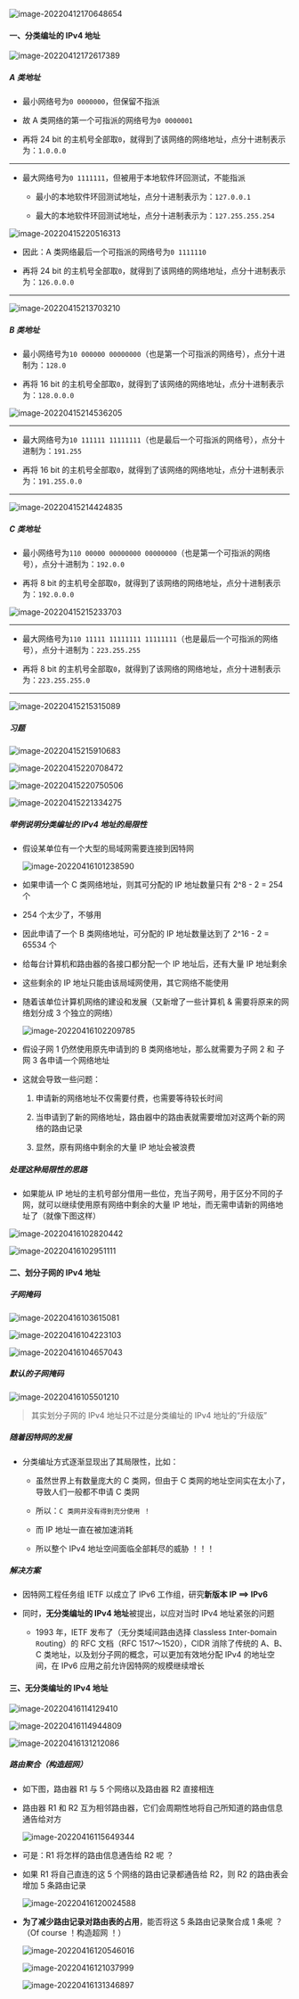 ![image-20220412170648654](https://aliyun-oss-lpj.oss-cn-qingdao.aliyuncs.com/images/by-picgo/image-20220412170648654.png)

#### 一、分类编址的 IPv4 地址

![image-20220412172617389](https://aliyun-oss-lpj.oss-cn-qingdao.aliyuncs.com/images/by-picgo/image-20220412172617389.png)

##### A 类地址

- 最小网络号为`0 0000000`，但保留不指派

- 故 A 类网络的第一个可指派的网络号为`0 0000001`

- 再将 24 bit 的主机号全部取`0`，就得到了该网络的网络地址，点分十进制表示为：`1.0.0.0`

---

- 最大网络号为`0 1111111`，但被用于本地软件环回测试，不能指派

  - 最小的本地软件环回测试地址，点分十进制表示为：`127.0.0.1`

  - 最大的本地软件环回测试地址，点分十进制表示为：`127.255.255.254`

![image-20220415220516313](https://aliyun-oss-lpj.oss-cn-qingdao.aliyuncs.com/images/by-picgo/image-20220415220516313.png)

- 因此：A 类网络最后一个可指派的网络号为`0 1111110`

- 再将 24 bit 的主机号全部取`0`，就得到了该网络的网络地址，点分十进制表示为：`126.0.0.0`

---

![image-20220415213703210](https://aliyun-oss-lpj.oss-cn-qingdao.aliyuncs.com/images/by-picgo/image-20220415213703210.png)

##### B 类地址

- 最小网络号为`10 000000 00000000`（也是第一个可指派的网络号），点分十进制为：`128.0`

- 再将 16 bit 的主机号全部取`0`，就得到了该网络的网络地址，点分十进制表示为：`128.0.0.0`

![image-20220415214536205](https://aliyun-oss-lpj.oss-cn-qingdao.aliyuncs.com/images/by-picgo/image-20220415214536205.png)

---

- 最大网络号为`10 111111 11111111`（也是最后一个可指派的网络号），点分十进制为：`191.255`

- 再将 16 bit 的主机号全部取`0`，就得到了该网络的网络地址，点分十进制表示为：`191.255.0.0`

---

![image-20220415214424835](https://aliyun-oss-lpj.oss-cn-qingdao.aliyuncs.com/images/by-picgo/image-20220415214424835.png)

##### C 类地址

- 最小网络号为`110 00000 00000000 00000000`（也是第一个可指派的网络号），点分十进制为：`192.0.0`

- 再将 8 bit 的主机号全部取`0`，就得到了该网络的网络地址，点分十进制表示为：`192.0.0.0`

![image-20220415215233703](https://aliyun-oss-lpj.oss-cn-qingdao.aliyuncs.com/images/by-picgo/image-20220415215233703.png)

---

- 最大网络号为`110 11111 11111111 11111111`（也是最后一个可指派的网络号），点分十进制为：`223.255.255`

- 再将 8 bit 的主机号全部取`0`，就得到了该网络的网络地址，点分十进制表示为：`223.255.255.0`

---

![image-20220415215315089](https://aliyun-oss-lpj.oss-cn-qingdao.aliyuncs.com/images/by-picgo/image-20220415215315089.png)

##### 习题

![image-20220415215910683](https://aliyun-oss-lpj.oss-cn-qingdao.aliyuncs.com/images/by-picgo/image-20220415215910683.png)

![image-20220415220708472](https://aliyun-oss-lpj.oss-cn-qingdao.aliyuncs.com/images/by-picgo/image-20220415220708472.png)

![image-20220415220750506](https://aliyun-oss-lpj.oss-cn-qingdao.aliyuncs.com/images/by-picgo/image-20220415220750506.png)

![image-20220415221334275](https://aliyun-oss-lpj.oss-cn-qingdao.aliyuncs.com/images/by-picgo/image-20220415221334275.png)

##### 举例说明分类编址的 IPv4 地址的局限性

- 假设某单位有一个大型的局域网需要连接到因特网

  ![image-20220416101238590](https://aliyun-oss-lpj.oss-cn-qingdao.aliyuncs.com/images/by-picgo/image-20220416101238590.png)

- 如果申请一个 C 类网络地址，则其可分配的 IP 地址数量只有 2^8 - 2 = 254 个

- 254 个太少了，不够用

- 因此申请了一个 B 类网络地址，可分配的 IP 地址数量达到了 2^16 - 2 = 65534 个

- 给每台计算机和路由器的各接口都分配一个 IP 地址后，还有大量 IP 地址剩余

- 这些剩余的 IP 地址只能由该局域网使用，其它网络不能使用

- 随着该单位计算机网络的建设和发展（又新增了一些计算机 & 需要将原来的网络划分成 3 个独立的网络）

  ![image-20220416102209785](https://aliyun-oss-lpj.oss-cn-qingdao.aliyuncs.com/images/by-picgo/image-20220416102209785.png)

- 假设子网 1 仍然使用原先申请到的 B 类网络地址，那么就需要为子网 2 和 子网 3 各申请一个网络地址

- 这就会导致一些问题：

  1. 申请新的网络地址不仅需要付费，也需要等待较长时间

  2. 当申请到了新的网络地址，路由器中的路由表就需要增加对这两个新的网络的路由记录

  3. 显然，原有网络中剩余的大量 IP 地址会被浪费

##### 处理这种局限性的思路

- 如果能从 IP 地址的主机号部分借用一些位，充当子网号，用于区分不同的子网，就可以继续使用原有网络中剩余的大量 IP 地址，而无需申请新的网络地址了（就像下图这样）

![image-20220416102820442](https://aliyun-oss-lpj.oss-cn-qingdao.aliyuncs.com/images/by-picgo/image-20220416102820442.png)

![image-20220416102951111](https://aliyun-oss-lpj.oss-cn-qingdao.aliyuncs.com/images/by-picgo/image-20220416102951111.png)

#### 二、划分子网的 IPv4 地址

##### 子网掩码

![image-20220416103615081](https://aliyun-oss-lpj.oss-cn-qingdao.aliyuncs.com/images/by-picgo/image-20220416103615081.png)

![image-20220416104223103](https://aliyun-oss-lpj.oss-cn-qingdao.aliyuncs.com/images/by-picgo/image-20220416104223103.png)

![image-20220416104657043](https://aliyun-oss-lpj.oss-cn-qingdao.aliyuncs.com/images/by-picgo/image-20220416104657043.png)

##### 默认的子网掩码

![image-20220416105501210](https://aliyun-oss-lpj.oss-cn-qingdao.aliyuncs.com/images/by-picgo/image-20220416105501210.png)

> 其实划分子网的 IPv4 地址只不过是分类编址的 IPv4 地址的“升级版”

##### 随着因特网的发展

- 分类编址方式逐渐显现出了其局限性，比如：

  - 虽然世界上有数量庞大的 C 类网，但由于 C 类网的地址空间实在太小了，导致人们一般都不申请 C 类网

  - 所以：`C 类网并没有得到充分使用 ！`

  - 而 IP 地址一直在被加速消耗

  - 所以整个 IPv4 地址空间面临全部耗尽的威胁 ！！！

##### 解决方案

- 因特网工程任务组 IETF 以成立了 IPv6 工作组，研究**新版本 IP ==> IPv6**

- 同时，**无分类编址的 IPv4 地址**被提出，以应对当时 IPv4 地址紧张的问题

  - 1993 年，IETF 发布了（无分类域间路由选择 `C`lassless `I`nter-`D`omain `R`outing）的 RFC 文档（RFC 1517～1520），CIDR 消除了传统的 A、B、C 类地址，以及划分子网的概念，可以更加有效地分配 IPv4 的地址空间，在 IPv6 应用之前允许因特网的规模继续增长

#### 三、无分类编址的 IPv4 地址

![image-20220416114129410](https://aliyun-oss-lpj.oss-cn-qingdao.aliyuncs.com/images/by-picgo/image-20220416114129410.png)

![image-20220416114944809](https://aliyun-oss-lpj.oss-cn-qingdao.aliyuncs.com/images/by-picgo/image-20220416114944809.png)

![image-20220416131212086](https://aliyun-oss-lpj.oss-cn-qingdao.aliyuncs.com/images/by-picgo/image-20220416131212086.png)

##### 路由聚合（构造超网）

- 如下图，路由器 R1 与 5 个网络以及路由器 R2 直接相连

- 路由器 R1 和 R2 互为相邻路由器，它们会周期性地将自己所知道的路由信息通告给对方

  ![image-20220416115649344](https://aliyun-oss-lpj.oss-cn-qingdao.aliyuncs.com/images/by-picgo/image-20220416115649344.png)

- 可是：R1 将怎样的路由信息通告给 R2 呢 ？

- 如果 R1 将自己直连的这 5 个网络的路由记录都通告给 R2，则 R2 的路由表会增加 5 条路由记录

  ![image-20220416120024588](https://aliyun-oss-lpj.oss-cn-qingdao.aliyuncs.com/images/by-picgo/image-20220416120024588.png)

- **为了减少路由记录对路由表的占用**，能否将这 5 条路由记录聚合成 1 条呢 ？（Of course ！构造超网 ！）

  ![image-20220416120546016](https://aliyun-oss-lpj.oss-cn-qingdao.aliyuncs.com/images/by-picgo/image-20220416120546016.png)

  ![image-20220416121037999](https://aliyun-oss-lpj.oss-cn-qingdao.aliyuncs.com/images/by-picgo/image-20220416121037999.png)

  ![image-20220416131346897](https://aliyun-oss-lpj.oss-cn-qingdao.aliyuncs.com/images/by-picgo/image-20220416131346897.png)
